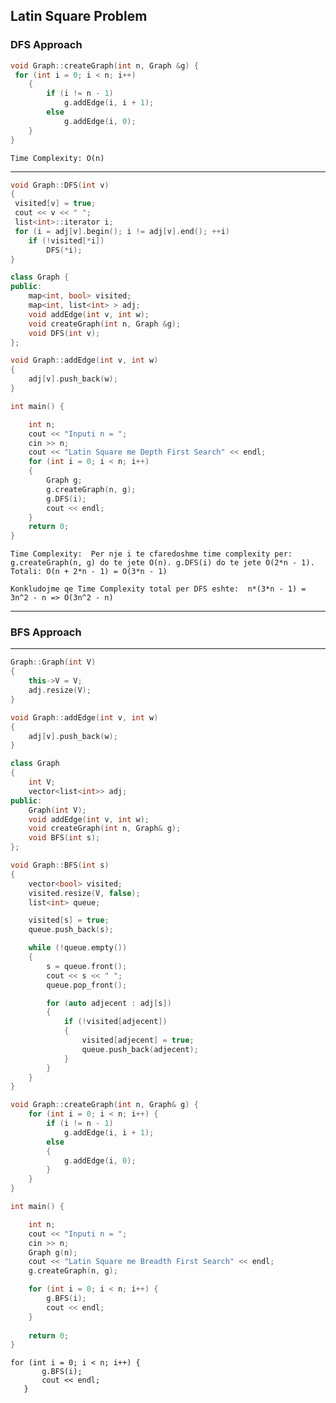 ## Latin Square Problem

### DFS Approach


```cpp
void Graph::createGraph(int n, Graph &g) {
 for (int i = 0; i < n; i++)
    {
        if (i != n - 1)
            g.addEdge(i, i + 1);
        else
            g.addEdge(i, 0);
    }
}
```
`Time Complexity: O(n)`

---
```cpp
void Graph::DFS(int v)
{
 visited[v] = true;
 cout << v << " ";
 list<int>::iterator i;
 for (i = adj[v].begin(); i != adj[v].end(); ++i)
    if (!visited[*i])
        DFS(*i);
}
```

```cpp
class Graph {
public:
    map<int, bool> visited;
    map<int, list<int> > adj;
    void addEdge(int v, int w);
    void createGraph(int n, Graph &g);
    void DFS(int v);
};

void Graph::addEdge(int v, int w)
{
    adj[v].push_back(w);
}
```


```cpp
int main() {

    int n;
    cout << "Inputi n = ";
    cin >> n;
    cout << "Latin Square me Depth First Search" << endl;
    for (int i = 0; i < n; i++)
    {
        Graph g;
        g.createGraph(n, g);
        g.DFS(i);
        cout << endl;
    }
    return 0;
}
```
`Time Complexity: 
 Per nje i te cfaredoshme time complexity per: 
 g.createGraph(n, g) do te jete O(n).
 g.DFS(i) do te jete O(2*n - 1). 
 Totali: O(n + 2*n - 1) = O(3*n - 1)
`

`Konkludojme qe Time Complexity total per DFS eshte: 
 n*(3*n - 1) = 3n^2 - n => O(3n^2 - n)`

---
### BFS Approach

---
```cpp
Graph::Graph(int V)
{
    this->V = V;
    adj.resize(V);
}

void Graph::addEdge(int v, int w)
{
    adj[v].push_back(w);
}
```


```cpp
class Graph
{
    int V;
    vector<list<int>> adj;
public:
    Graph(int V);
    void addEdge(int v, int w);
    void createGraph(int n, Graph& g);
    void BFS(int s);
};
```

```cpp
void Graph::BFS(int s)
{
    vector<bool> visited;
    visited.resize(V, false);
    list<int> queue;

    visited[s] = true;
    queue.push_back(s);

    while (!queue.empty())
    {
        s = queue.front();
        cout << s << " ";
        queue.pop_front();

        for (auto adjecent : adj[s])
        {
            if (!visited[adjecent])
            {
                visited[adjecent] = true;
                queue.push_back(adjecent);
            }
        }
    }
}
```

```cpp
void Graph::createGraph(int n, Graph& g) {
    for (int i = 0; i < n; i++) {
        if (i != n - 1)
            g.addEdge(i, i + 1);
        else
        {
            g.addEdge(i, 0);
        }
    }
}
```

```cpp
int main() {

    int n;
    cout << "Inputi n = ";
    cin >> n;
    Graph g(n);
    cout << "Latin Square me Breadth First Search" << endl;
    g.createGraph(n, g);

    for (int i = 0; i < n; i++) {
        g.BFS(i);
        cout << endl;
    }
    
    return 0;
}
```



 ```
 for (int i = 0; i < n; i++) {
        g.BFS(i);
        cout << endl;
    }
 ```


